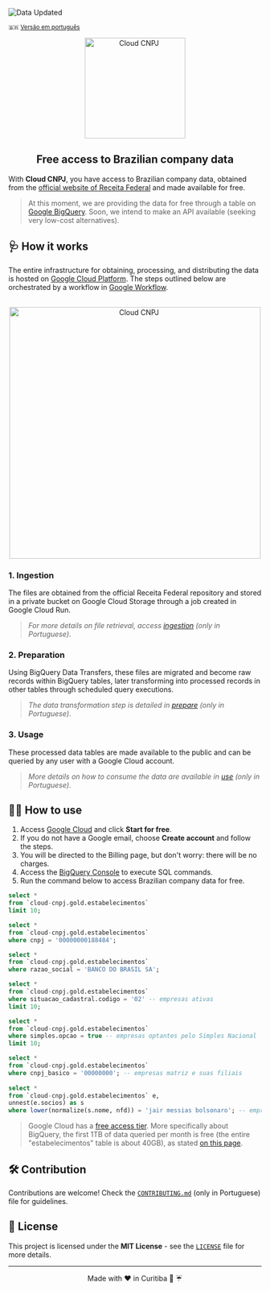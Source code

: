 ![Data Updated](https://img.shields.io/badge/Data_Updated-2025/03-green)

<p>
    <small>🇧🇷 <a href="README.md">Versão em português</a></small>
</p>


<p align="center">
  <img src="https://firebasestorage.googleapis.com/v0/b/cloud-cnpj.firebasestorage.app/o/images%2Flogo.webp?alt=media&token=8b2851dd-ec33-4ee8-98ca-ab054c9b7f7b" width="200" alt="Cloud CNPJ">

  <h2 align="center">Free access to Brazilian company data</h2>
</p>

With **Cloud CNPJ**, you have access to Brazilian company data, obtained from the [official website of Receita Federal](https://dados.gov.br/dados/conjuntos-dados/cadastro-nacional-da-pessoa-juridica---cnpj) and made available for free.

> At this moment, we are providing the data for free through a table on [Google BigQuery](https://cloud.google.com/bigquery). Soon, we intend to make an API available (seeking very low-cost alternatives).

## 🩺 How it works

The entire infrastructure for obtaining, processing, and distributing the data is hosted on [Google Cloud Platform](https://cloud.google.com/). The steps outlined below are orchestrated by a workflow in [Google Workflow](https://cloud.google.com/workflows).

<p align="center">
  <br/>
  <img src="https://firebasestorage.googleapis.com/v0/b/cloud-cnpj.firebasestorage.app/o/images%2Fflow_v2.webp?alt=media&token=ec153049-edbe-4772-bba5-0b23966aba36" width="500" alt="Cloud CNPJ">
</p>

### 1. Ingestion

The files are obtained from the official Receita Federal repository and stored in a private bucket on Google Cloud Storage through a job created in Google Cloud Run.

> *For more details on file retrieval, access [ingestion](./ingestion/) (only in Portuguese)*.

### 2. Preparation

Using BigQuery Data Transfers, these files are migrated and become raw records within BigQuery tables, later transforming into processed records in other tables through scheduled query executions.

> *The data transformation step is detailed in [prepare](./prepare/) (only in Portuguese)*.

### 3. Usage

These processed data tables are made available to the public and can be queried by any user with a Google Cloud account.

> *More details on how to consume the data are available in [use](./use/) (only in Portuguese)*.

## 🚴‍♂️ How to use

1. Access [Google Cloud](https://cloud.google.com/) and click **Start for free**.
2. If you do not have a Google email, choose **Create account** and follow the steps.
3. You will be directed to the Billing page, but don't worry: there will be no charges.
4. Access the [BigQuery Console](https://console.cloud.google.com/bigquery) to execute SQL commands.
5. Run the command below to access Brazilian company data for free.

```sql
select *
from `cloud-cnpj.gold.estabelecimentos`
limit 10;

select *
from `cloud-cnpj.gold.estabelecimentos`
where cnpj = '00000000188484';

select *
from `cloud-cnpj.gold.estabelecimentos`
where razao_social = 'BANCO DO BRASIL SA';

select *
from `cloud-cnpj.gold.estabelecimentos`
where situacao_cadastral.codigo = '02' -- empresas ativas
limit 10;

select *
from `cloud-cnpj.gold.estabelecimentos`
where simples.opcao = true -- empresas optantes pelo Simples Nacional
limit 10;

select *
from `cloud-cnpj.gold.estabelecimentos`
where cnpj_basico = '00000000'; -- empresas matriz e suas filiais
 
select *
from `cloud-cnpj.gold.estabelecimentos` e,
unnest(e.socios) as s
where lower(normalize(s.nome, nfd)) = 'jair messias bolsonaro'; -- empresas por sócio
```

> Google Cloud has a [free access tier](https://cloud.google.com/free). More specifically about BigQuery, the first 1TB of data queried per month is free (the entire "estabelecimentos" table is about 40GB), as stated [on this page](https://cloud.google.com/bigquery/pricing?#free-tier).

## 🛠️ Contribution

Contributions are welcome! Check the [`CONTRIBUTING.md`](CONTRIBUTING.md) (only in Portuguese) file for guidelines.

## 📜 License

This project is licensed under the **MIT License** - see the [`LICENSE`](LICENSE) file for more details.

---

<p align="center">Made with ❤️ in Curitiba 🌳 ☔️</p>

